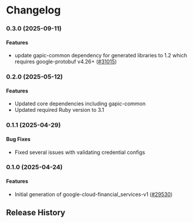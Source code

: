 # Changelog

### 0.3.0 (2025-09-11)

#### Features

* update gapic-common dependency for generated libraries to 1.2 which requires google-protobuf v4.26+ ([#31015](https://github.com/googleapis/google-cloud-ruby/issues/31015)) 

### 0.2.0 (2025-05-12)

#### Features

* Updated core dependencies including gapic-common 
* Updated required Ruby version to 3.1 

### 0.1.1 (2025-04-29)

#### Bug Fixes

* Fixed several issues with validating credential configs 

### 0.1.0 (2025-04-24)

#### Features

* Initial generation of google-cloud-financial_services-v1 ([#29530](https://github.com/googleapis/google-cloud-ruby/issues/29530)) 

## Release History
